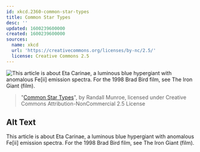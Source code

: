 ```yaml
---
id: xkcd.2360-common-star-types
title: Common Star Types
desc: ''
updated: 1600239600000
created: 1600239600000
sources:
  name: xkcd
  url: 'https://creativecommons.org/licenses/by-nc/2.5/'
  license: Creative Commons 2.5
---
```

![This article is about Eta Carinae, a luminous blue hypergiant with anomalous Fe\[ii\] emission spectra. For the 1998 Brad Bird film, see The Iron Giant (film).](https://imgs.xkcd.com/comics/common_star_types.png)
> "[Common Star Types](https://xkcd.com/2360/)", by Randall Munroe, licensed under Creative Commons Attribution-NonCommercial 2.5 License

## Alt Text
This article is about Eta Carinae, a luminous blue hypergiant with anomalous Fe\[ii\] emission spectra. For the 1998 Brad Bird film, see The Iron Giant (film).
